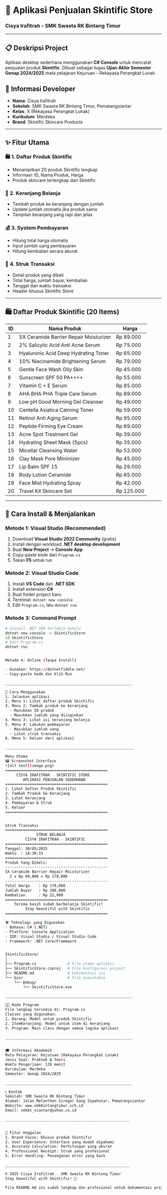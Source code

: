 # 📱 Aplikasi Penjualan Skintific Store

### Cisya Irafitrah - SMK Swasta RK Bintang Timur

---

## 📋 Deskripsi Project

Aplikasi desktop sederhana menggunakan **C# Console** untuk mencatat penjualan produk **Skintific**. Dibuat sebagai tugas **Ujian Akhir Semester Genap 2024/2025** mata pelajaran Kejuruan - Rekayasa Perangkat Lunak.

## 👤 Informasi Developer

- **Nama**: Cisya Irafitrah
- **Sekolah**: SMK Swasta RK Bintang Timur, Pematangsiantar
- **Kelas**: X (Rekayasa Perangkat Lunak)
- **Kurikulum**: Merdeka
- **Brand**: Skintific Skincare Products

---

## ✨ Fitur Utama

### 🛍️ **1. Daftar Produk Skintific**

- Menampilkan 20 produk Skintific lengkap
- Informasi: ID, Nama Produk, Harga
- Produk skincare terlengkap dari Skintific

### 🛒 **2. Keranjang Belanja**

- Tambah produk ke keranjang dengan jumlah
- Update jumlah otomatis jika produk sama
- Tampilan keranjang yang rapi dan jelas

### 💰 **3. System Pembayaran**

- Hitung total harga otomatis
- Input jumlah uang pembayaran
- Hitung kembalian secara akurat

### 🧾 **4. Struk Transaksi**

- Detail produk yang dibeli
- Total harga, jumlah bayar, kembalian
- Tanggal dan waktu transaksi
- Header khusus Skintific Store

---

## 🛍️ Daftar Produk Skintific (20 Items)

| ID  | Nama Produk                            | Harga      |
| --- | -------------------------------------- | ---------- |
| 1   | 5X Ceramide Barrier Repair Moisturizer | Rp 89.000  |
| 2   | 2% Salicylic Acid Anti Acne Serum      | Rp 75.000  |
| 3   | Hyaluronic Acid Deep Hydrating Toner   | Rp 65.000  |
| 4   | 10% Niacinamide Brightening Serum      | Rp 79.000  |
| 5   | Gentle Face Wash Oily Skin             | Rp 45.000  |
| 6   | Sunscreen SPF 50 PA++++                | Rp 55.000  |
| 7   | Vitamin C + E Serum                    | Rp 85.000  |
| 8   | AHA BHA PHA Triple Care Serum          | Rp 89.000  |
| 9   | Low pH Good Morning Gel Cleanser       | Rp 49.000  |
| 10  | Centella Asiatica Calming Toner        | Rp 59.000  |
| 11  | Retinol Anti Aging Serum               | Rp 95.000  |
| 12  | Peptide Firming Eye Cream              | Rp 69.000  |
| 13  | Acne Spot Treatment Gel                | Rp 39.000  |
| 14  | Hydrating Sheet Mask (5pcs)            | Rp 35.000  |
| 15  | Micellar Cleansing Water               | Rp 52.000  |
| 16  | Clay Mask Pore Minimizer               | Rp 45.000  |
| 17  | Lip Balm SPF 15                        | Rp 29.000  |
| 18  | Body Lotion Ceramide                   | Rp 65.000  |
| 19  | Face Mist Hydrating Spray              | Rp 42.000  |
| 20  | Travel Kit Skincare Set                | Rp 125.000 |

---

## 🚀 Cara Install & Menjalankan

### **Metode 1: Visual Studio (Recommended)**

1. Download **Visual Studio 2022 Community** (gratis)
2. Install dengan workload **.NET desktop development**
3. Buat **New Project** → **Console App**
4. Copy-paste kode dari `Program.cs`
5. Tekan **F5** untuk run

### **Metode 2: Visual Studio Code**

1. Install **VS Code** dan **.NET SDK**
2. Install extension **C#**
3. Buat folder project baru
4. Terminal: `dotnet new console`
5. Edit `Program.cs`, lalu `dotnet run`

### **Metode 3: Command Prompt**

```bash
# Install .NET SDK terlebih dahulu
dotnet new console -n SkintificStore
cd SkintificStore
# Edit Program.cs
dotnet run


Metode 4: Online (Tanpa Install)

- Gunakan: https://dotnetfiddle.net/
- Copy-paste kode dan klik Run

_________________________________________________________

📱 Cara Menggunakan
1. Jalankan aplikasi
2. Menu 1: Lihat daftar produk Skintific
3. Menu 2: Tambah produk ke keranjang
  - Masukkan ID produk
  - Masukkan jumlah yang diinginkan
4. Menu 3: Lihat isi keranjang belanja
5. Menu 4: Lakukan pembayaran
  - Masukkan jumlah uang
  - Lihat struk transaksi
6. Menu 5: Keluar dari aplikasi

__________________________________________________________

Menu Utama
🖼️ Screenshot Interface
![alt text](image.png)
==============================================
     CISYA IRAFITRAH - SKINTIFIC STORE
        APLIKASI PENJUALAN SEDERHANA
==============================================
1. Lihat Daftar Produk Skintific
2. Tambah Produk ke Keranjang
3. Lihat Keranjang
4. Pembayaran & Struk
5. Keluar
==============================================


Struk Transaksi
==============================================
              STRUK BELANJA
         CISYA IRAFITRAH - SKINTIFIC
==============================================
Tanggal: 30/05/2025
Waktu  : 14:30:15
==============================================
Produk Yang Dibeli:
----------------------------------------------
5X Ceramide Barrier Repair Moisturizer
  2 x Rp 89,000 = Rp 178,000
----------------------------------------------
Total Harga    : Rp 178,000
Jumlah Bayar   : Rp 200,000
Kembalian      : Rp 22,000
==============================================
    Terima kasih sudah berbelanja Skintific!
         Stay beautiful with Skintific
==============================================

🛠️ Teknologi yang Digunakan
- Bahasa: C# (.NET)
- Platform: Console Application
- IDE: Visual Studio / Visual Studio Code
- Framework: .NET Core/Framework


SkintificStore/
│
├── Program.cs              # File utama aplikasi
├── SkintificStore.csproj   # File konfigurasi project
├── README.md               # Dokumentasi ini
└── bin/                    # File executable
    └── Debug/
        └── SkintificStore.exe

_________________________________________________________

👨‍💻 Kode Program
File lengkap tersedia di: Program.cs
Classes yang digunakan:
1. Barang: Model untuk produk Skintific
2. ItemKeranjang: Model untuk item di keranjang
3. Program: Main class dengan semua logika aplikasi

_________________________________________________________


🎓 Informasi Akademik
Mata Pelajaran: Kejuruan (Rekayasa Perangkat Lunak)
Jenis Soal: Praktek & Teori
Waktu Pengerjaan: 120 menit
Kurikulum: Merdeka
Semester: Genap 2024/2025

_________________________________________________________

📞 Kontak
Sekolah: SMK Swasta RK Bintang Timur
Alamat: Jalan Melanthon Siregar Gang Sipahutar, Pematangsiantar
Website: www.smkbintangtimur.sch.id
Email: smkbt_siantar@yahoo.co.id

________________________________________________________


🌟 Fitur Unggulan
1. Brand Focus: Khusus produk Skintific
2. User Experience: Interface yang mudah dipahami
3. Accurate Calculation: Perhitungan yang akurat
4. Professional Receipt: Struk yang profesional
5. Error Handling: Penanganan error yang baik

________________________________________________________

© 2025 Cisya Irafitrah - SMK Swasta RK Bintang Timur
Stay beautiful with Skintific! 💫

File README.md ini sudah lengkap dan profesional untuk dokumentasi project ujian Cisya Irafitrah! 📋✨
